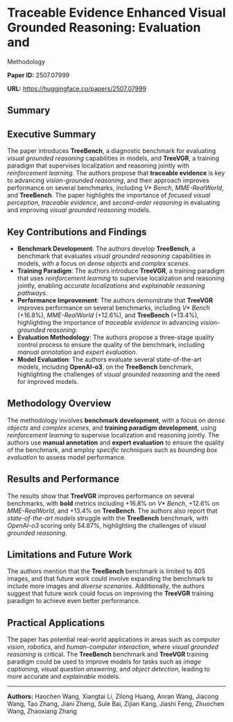 # Traceable Evidence Enhanced Visual Grounded Reasoning: Evaluation and
  Methodology

**Paper ID:** 2507.07999

**URL:** https://huggingface.co/papers/2507.07999

## Summary

## Executive Summary
The paper introduces **TreeBench**, a diagnostic benchmark for evaluating *visual grounded reasoning* capabilities in models, and **TreeVGR**, a training paradigm that supervises localization and reasoning jointly with *reinforcement learning*. The authors propose that **traceable evidence** is key to advancing *vision-grounded reasoning*, and their approach improves performance on several benchmarks, including *V\* Bench*, *MME-RealWorld*, and **TreeBench**. The paper highlights the importance of *focused visual perception*, *traceable evidence*, and *second-order reasoning* in evaluating and improving *visual grounded reasoning* models.

## Key Contributions and Findings
* **Benchmark Development**: The authors develop **TreeBench**, a benchmark that evaluates *visual grounded reasoning* capabilities in models, with a focus on *dense objects* and *complex scenes*.
* **Training Paradigm**: The authors introduce **TreeVGR**, a training paradigm that uses *reinforcement learning* to supervise localization and reasoning jointly, enabling *accurate localizations* and *explainable reasoning pathways*.
* **Performance Improvement**: The authors demonstrate that **TreeVGR** improves performance on several benchmarks, including *V\* Bench* (+16.8%), *MME-RealWorld* (+12.6%), and **TreeBench** (+13.4%), highlighting the importance of *traceable evidence* in advancing *vision-grounded reasoning*.
* **Evaluation Methodology**: The authors propose a three-stage quality control process to ensure the quality of the benchmark, including *manual annotation* and *expert evaluation*.
* **Model Evaluation**: The authors evaluate several state-of-the-art models, including **OpenAI-o3**, on the **TreeBench** benchmark, highlighting the challenges of *visual grounded reasoning* and the need for improved models.

## Methodology Overview
The methodology involves **benchmark development**, with a focus on *dense objects* and *complex scenes*, and **training paradigm development**, using *reinforcement learning* to supervise localization and reasoning jointly. The authors use **manual annotation** and **expert evaluation** to ensure the quality of the benchmark, and employ *specific techniques* such as *bounding box evaluation* to assess model performance.

## Results and Performance
The results show that **TreeVGR** improves performance on several benchmarks, with **bold** metrics including +16.8% on *V\* Bench*, +12.6% on *MME-RealWorld*, and +13.4% on **TreeBench**. The authors also report that *state-of-the-art models* struggle with the **TreeBench** benchmark, with *OpenAI-o3* scoring only 54.87%, highlighting the challenges of *visual grounded reasoning*.

## Limitations and Future Work
The authors mention that the **TreeBench** benchmark is limited to 405 images, and that future work could involve expanding the benchmark to include more images and *diverse scenarios*. Additionally, the authors suggest that future work could focus on improving the **TreeVGR** training paradigm to achieve even better performance.

## Practical Applications
The paper has potential real-world applications in areas such as *computer vision*, *robotics*, and *human-computer interaction*, where *visual grounded reasoning* is critical. The **TreeBench** benchmark and **TreeVGR** training paradigm could be used to improve models for tasks such as *image captioning*, *visual question answering*, and *object detection*, leading to more accurate and *explainable* models.

---

**Authors:** Haochen Wang, Xiangtai Li, Zilong Huang, Anran Wang, Jiacong Wang, Tao Zhang, Jiani Zheng, Sule Bai, Zijian Kang, Jiashi Feng, Zhuochen Wang, Zhaoxiang Zhang
